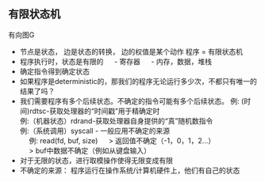 ## 有限状态机
 有向图G
 * 节点是状态， 边是状态的转换， 边的权值是某个动作
 程序 = 有限状态机
 * 程序执行时，状态是有限的
 &emsp; - 寄存器
 &emsp; - 内存，数据，堆栈
 * 确定指令得到确定状态
 * 如果程序是deterministic的，那我们的程序无论运行多少次，不都只有唯一的结果了吗？
 * 我们需要程序有多个后续状态。不确定的指令可能有多个后续状态。
 例: (时间)rdtsc-获取处理器的“时间戳”用于精确定时  
 例:（机器状态）rdrand-获取处理器自身提供的“真”随机数指令  
 例:（系统调用）syscall - 一般应用不确定的来源  
 &emsp; 例: read(fd, buf, size)
 &emsp; > 返回值不确定（-1，0，1，2...）  
 &emsp; > buf中数据不确定（例如从键盘输入）
 * 对于无限的状态，进行取模操作使得无限变成有限 
 * 不确定的来源： 程序运行在操作系统/计算机硬件上，他们有自己的状态
